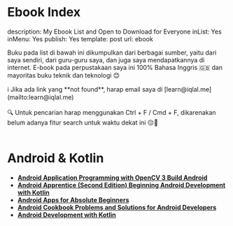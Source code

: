 # Ebook Index

description: My Ebook List and Open to Download for Everyone
inList: Yes
inMenu: Yes
publish: Yes
template: post
url: ebook

Buku pada list di bawah ini dikumpulkan dari berbagai sumber, yaitu dari saya sendiri, dari guru-guru saya, dan juga saya mendapatkannya di internet. E-book pada perpustakaan saya ini 100% Bahasa Inggris 🇬🇧 dan mayoritas buku teknik dan teknologi 😊

<aside>
ℹ️ Jika ada link yang **not found**, harap email saya di [learn@iqlal.me](mailto:learn@iqlal.me)
</aside> <br>

<aside>
🔍 Untuk pencarian harap menggunakan Ctrl + F / Cmd + F, dikarenakan belum adanya fitur search untuk waktu dekat ini 😔🙏
</aside> <br>

# Android & Kotlin

- ****[Android Application Programming with OpenCV 3 Build Android](https://iqlal.sharepoint.com/:b:/g/EQPywgLT9JJNmyCClrc5d2YBGfh3G8sUPt6ireJ28AEpyQ?e=NyHkm4)****
- ****[Android Apprentice (Second Edition) Beginning Android Development with Kotlin](https://iqlal.sharepoint.com/:b:/g/EWgz8iqkldVEjQoXYNPkEHEB62RH7BkLQjecCVDBEbZdZQ?e=qkqGFU)****
- ****[Android Apps for Absolute Beginners](https://iqlal.sharepoint.com/:b:/g/EQwbo_PxLexBrAKqhvnd_gsBFTAB2b4OTsESwlYw68yt9w?e=V608pX)****
- ****[Android Cookbook Problems and Solutions for Android Developers](https://iqlal.sharepoint.com/:b:/g/Ec93ujpScGtJoeilFKvc7KkBf4synD7HqbKtqhVvMKmL6A?e=3TOyTH)****
- ****[Android Development with Kotlin](https://iqlal.sharepoint.com/:b:/g/EfuVYx1mwvRLqBQVOF5Vm4wBc25GOl2o-JdPODDWW7DBBA?e=uartji)****
